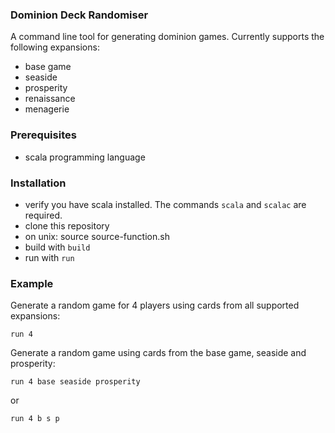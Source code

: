 ### Dominion Deck Randomiser

A command line tool for generating dominion games. Currently supports the following expansions:
* base game
* seaside
* prosperity
* renaissance
* menagerie

### Prerequisites

* scala programming language

### Installation

* verify you have scala installed. The commands `scala` and `scalac` are required.
* clone this repository
* on unix: source source-function.sh
* build with `build`
* run with `run`

### Example

Generate a random game for 4 players using cards from all supported expansions:

`run 4` 

Generate a random game using cards from the base game, seaside and prosperity:

`run 4 base seaside prosperity`

or

`run 4 b s p`

